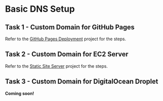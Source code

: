 # Basic DNS Setup

## Task 1 - Custom Domain for GitHub Pages
Refer to the [GitHub Pages Deployment](/gitHub-pages-deployment/README.md) project for the steps.

## Task 2 - Custom Domain for EC2 Server
Refer to the [Static Site Server](/static-site-server/README.md) project for the steps.

## Task 3 - Custom Domain for DigitalOcean Droplet
**Coming soon!**
